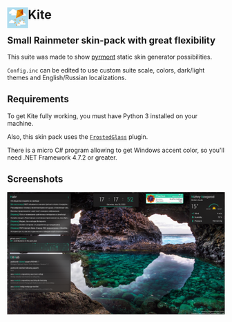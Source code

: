 # Kite <img align="left" width=48 height=48 src="https://github.com/F1uctus/Kite/blob/master/%40Screenshots/Kite.jpg">

## Small Rainmeter skin-pack with great flexibility

This suite was made to show [pyrmont](https://github.com/F1uctus/pyrmont) static skin generator possibilities.

`Config.inc` can be edited to use custom suite scale, colors, dark/light themes and English/Russian localizations.

## Requirements

To get Kite fully working, you must have Python 3 installed on your machine.

Also, this skin pack uses the [`FrostedGlass`](https://github.com/TheAzack9/FrostedGlass) plugin.

There is a micro C# program allowing to get Windows accent color,
so you'll need .NET Framework 4.7.2 or greater.

## Screenshots

![Kite](https://github.com/F1uctus/Kite/blob/master/%40Screenshots/Kite-beta4.png)
